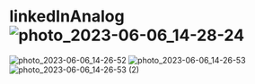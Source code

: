 # linkedInAnalog![photo_2023-06-06_14-28-24](https://github.com/gogi1704/linkedInAnalog/assets/96864675/eadff261-cabf-4bd1-a715-af17cffb825c)
![photo_2023-06-06_14-26-52](https://github.com/gogi1704/linkedInAnalog/assets/96864675/f141744c-c8a5-4d0a-8c92-c7e25575a52d)
![photo_2023-06-06_14-26-53](https://github.com/gogi1704/linkedInAnalog/assets/96864675/c39e417e-d445-4464-b884-997dc70022f5)
![photo_2023-06-06_14-26-53 (2)](https://github.com/gogi1704/linkedInAnalog/assets/96864675/b9cf6a5c-ebeb-4b51-a74b-1fa6f82d360d)
